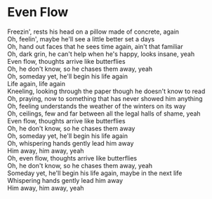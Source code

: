 # Even Flow

Freezin', rests his head on a pillow made of concrete, again  
Oh, feelin', maybe he'll see a little better set a days  
Oh, hand out faces that he sees time again, ain't that familiar  
Oh, dark grin, he can't help when he's happy, looks insane, yeah  
Even flow, thoughts arrive like butterflies  
Oh, he don't know, so he chases them away, yeah  
Oh, someday yet, he'll begin his life again  
Life again, life again  
Kneeling, looking through the paper though he doesn't know to read  
Oh, praying, now to something that has never showed him anything  
Oh, feeling understands the weather of the winters on its way  
Oh, ceilings, few and far between all the legal halls of shame, yeah  
Even flow, thoughts arrive like butterflies  
Oh, he don't know, so he chases them away  
Oh, someday yet, he'll begin his life again  
Oh, whispering hands gently lead him away  
Him away, him away, yeah  
Oh, even flow, thoughts arrive like butterflies  
Oh, he don't know, so he chases them away, yeah  
Someday yet, he'll begin his life again, maybe in the next life  
Whispering hands gently lead him away  
Him away, him away, yeah
